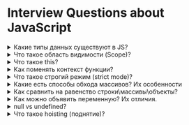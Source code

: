 # Interview Questions about JavaScript

<details>
<summary>Какие типы данных существуют в JS?</summary>
- Number
- String
- Boolean
- null
- undefined
- Bigint
- Object
- Symbol

```js
num = 101
str = "101"
boolean = true
n = null // ничего, пусто
undef = undefined // переменная после объявления, без инициализации
bigintNumber = 1322n // для больших чисел произвольной длины
obj = { name: "temka" }
symb = new Symbol("some string; я возвращаю уникальную ссылку")
```

</details>

<details>
<summary>
Что такое область видимости (Scope)?
</summary>

Место в программе, синтаксически ограниченное скобочками `{ ...some code... }` И ОБЯЗАТЕЛЬНО имеющий объявленные переменные внутри себя

Если без объявлений, то это просто block

Виды scope'ов (видимостей):

-   Global scoped
-   Function scoped
-   Block scoped

</details>

<details>
<summary>Что такое this?</summary>

ключевое слово котороые ссылается на контекст вызова\
который выполняет или вызывает функцию\
в глобальной обласи видимости

-   в браузере this = window
-   в nodejs this = globalThis

```js
const user = {
	age: 1000,
	getAgeDeclaration() {
		return this.age
	},
	getAgeExpression: () => {
		return this.age
	},
}

console.log(user.getAgeDeclaration()) // 1000
console.log(user.getAgeExpression()) // undefined
```

В пределах функции значение this зависит от того, каким образом вызвана функция:

-   Простой вызов - В этом случае значение this не устанавливается вызовом. Так как этот код написан не в строгом режиме, значением this всегда должен быть объект, по умолчанию - глобальный объект. В строгом режиме, значение this остается тем значением, которое было установлено в контексте исполнения. Если такое значение не определено, оно остается undefined. Для того что бы передать значение this от одного контекста другому необходимо использовать call или apply

-   В стрелочных функциях, this привязан к окружению, в котором была создана функция. В глобальной области видимости, this будет указывать на глобальный объект.

-   Когда функция вызывается как метод объекта, используемое в этой функции ключевое слово this принимает значение объекта, по отношению к которому вызван метод.

</details>

<details>
<summary>Как поменять контекст функции?</summary>

bind, call (rest), apply(array)

bind\
bind не вызывает функцию. Он только возвращает «обёртку», которую мы можем вызвать позже, и которая передаст вызов в исходную функцию, с привязанным контекстом.

```js
function checkAge(a, b) {
	console.log(this) // { name: 'teenager', age: 15 }
	return a <= this.age && this.age <= b
}
const obj = { name: "teenager", age: 15 }
const objAgeChecker = checkAge.bind(obj, 15, 15)
console.log(objAgeChecker()) // true
```

call\
call сразу вызывает функцию, первый аргумент call становится её this, а остальные передаются «как есть». Вызов func.call(context, a, b...) – то же, что обычный вызов func(a, b...), но с явно указанным this(=context)

```js
function checkAge(a, b) {
	console.log(this) // { name: 'teenager', age: 15 }
	return a <= this.age && this.age <= b
}
const obj = { name: "teenager", age: 15 }
console.log(checkAge.call(obj, 15, 15)) // true
```

apply\
отличается от call тем, что принимает аргументы в виде массива

```js
function checkAge(a, b) {
	console.log(this) // { name: 'teenager', age: 15 }
	return a <= this.age && this.age <= b
}
const obj = { name: "teenager", age: 15 }
console.log(checkAge.apply(obj, [15, 15])) // true
```

</details>

<details>
<summary>Что такое строгий режим (strict mode)?</summary>

дает ошибки там, где обычный js engine не выдает ошибки (а стоило бы)

3 варианта включения такого режима:

1.  at the top of file
    ```js
    "use-strict"
    ```
2.  inside function
    ```js
    function func() {
    	"use-strict"
    }
    ```
3.  by default inside ESM

    ```js
    function func() {}

    export default func
    ```

</details>

<details>
<summary>Какие есть способы обхода массивов? Их особенности</summary>

##### while() do{}

сначала проверятся условие, потом делается итерация

##### do() while{}

первая итерация будет в любом случае, проверятся условие для следующей итерации

##### for(startAction; condition; actionForEveryLoop)

обычный классический цикл for

##### for(const key in obj) - лучше для объектов

##### for(const item of array) - лучше для массивов

```js
Object.prototype.objCustom = function () {}
Array.prototype.arrCustom = function () {}

let iterable = [3, 5, 7]
iterable.foo = "hello"

for (let i in iterable) {
	console.log(i) // выведет 0, 1, 2, "foo", "arrCustom", "objCustom"
}

for (let i in iterable) {
	if (iterable.hasOwnProperty(i)) {
		console.log(i) // выведет 0, 1, 2, "foo"
	}
}

for (let i of iterable) {
	console.log(i) // выведет 3, 5, 7
}
```

##### .forEach

итерирует, ничего не возвращает, нельзя остановить через `break`, `return`, `continue`, неаккуратно каждый второй брать i+=2

##### .map

вернет массив с изначальными элементами, изменными согласно callback'у

##### .filter

вернет массив из начальных элементов, соответсвующих условию из callback'а

##### .reduce

вернет аккумулированное(накопленное) значение, проходя массив слева-направо

##### .reduceRight

Метод reduceRight() применяет функцию к аккумулятору и каждому значению массива (справа-налево), сводя его к одному значению.

</details>

<details>
<summary>Как сравнить на равенство строки\массивы\объекты?</summary>

-   == для чисел и строк
-   массивы поэлеметно
-   объекты рекурсивно (\_.isEqual из lodash)
-   == делает приведение типов (строка 5 === число 5)
-   === не делает приведение типов (строка 5 !== число 5)
</details>

<details>
<summary>Как можно объявить переменную? Их отличия.</summary>

```js
a = 5 // the same as var
var b = 10 // function scoped, hoisted, but undefined till initialization
let c = 20 // block scoped,
const d = 35 // block scoped constant, immutable
const obj = { age: 20 }
obj.age = 30 // no errors
```

</details>

<details>
<summary>null vs undefined?</summary>

null:

-   можем ставить только сами
-   явное задание отсутсвующие значение

undefined:

-   присваевается переменной после объявления, если конкретного присвоения не было
-   функция которая ничего не возращает явно
-   несуществующее свойство функции
</details>

<details>
<summary>Что такое hoisting (поднятие)?</summary>

Hoisiting = Процесс, происходящий во 2-ой (из 3-ёх) фазе компиляции (Parsing + creating AST)\
авто-регистрация имён и присвоение им значений, как только программа "входит" в scope

`var` хоистится со значением undefined вплоть до своего declaration
`function` declaration хоистится со значением ссылки на функцию в начале scope'а
`let` и `const` хоистится = авто-регистрируется, но не авто-инициализируется до своего declaration

</detials>

<details>
<summary>Отличие function declaration от function expression</summary>

declaration:

-   is hoisted (auto-registered + auto-inited function reference)

expression:

-   not hoisted = available only after initialization (auto-registered but not auto-inited till declaration line)

</details>

<details>
<summary>Отличие arrow функций от функци через function</summary>

arrow:

-   нельзя использовать arguments
-   синтаксис
-   нет своего this, this берется снаружи
-   не могут быть вызваны с помощью new

</details>

<details>
<summary>Что такое замыкание?</summary>

это возможность использовать в функции переменные, объявленные в родительских scop'ах

это функция вместе со всеми внешними переменными, которые ей доступны

это комбинация функции и лексического окружения, в котором эта функция была объявлена. Это окружение состоит из произвольного количества локальных переменных, которые были в области действия функции во время создания замыкания.

</details>

<details>
<summary>Что такое шаблонные литералы? Для чего нужны</summary>

обратыне кавычки внутри которых пишут текст = ``

-   позволяют удобно конкатанировать переменные через конструкцию ${} вместо 'text' + 'other text'
-   позволяют делать переносы строк

</details>

<details>
<summary>Что такое Set, Map? для чего предназначены</summary>
Map - коллекция вида ключ:значение как и Object\
Map однако позволяет использовать ключи любого типа, а не только string\

```js
let map = new Map()

map.set("1", "str1") // ключ-строка
map.set(1, "num1") // число
map.set(true, "bool1") // булевое значение

// в обычном объекте это было бы одно и то же,
// map сохраняет тип ключа
alert(map.get(1)) // 'num1'
alert(map.get("1")) // 'str1'

alert(map.size) // 3
```

Set - коллекция, где каждое из значений может появляться только 1 раз

```js
let set = new Set()

let vasya = { name: "Вася" }
let petya = { name: "Петя" }
let dasha = { name: "Даша" }

// посещения, некоторые пользователи заходят много раз
set.add(vasya)
set.add(petya)
set.add(dasha)
set.add(vasya)
set.add(petya)

// set сохраняет только уникальные значения
alert(set.size) // 3

set.forEach((user) => alert(user.name)) // Вася, Петя, Даша
```

</details>

<details>
<summary>Что такое WeakSet, WeakMap? для чего предназначены</summary>

WeakSet – особый вид Set, не препятствующий сборщику мусора удалять свои элементы. То же самое – WeakMap для Map. То есть, если некий объект присутствует только в WeakSet/WeakMap – он удаляется из памяти. Это нужно для тех ситуаций, когда основное место для хранения и использования объектов находится где-то в другом месте кода, а здесь мы хотим хранить для них «вспомогательные» данные, существующие лишь пока жив объект. Например, у нас есть элементы на странице или, к примеру, пользователи, и мы хотим хранить для них вспомогательную информацию, например обработчики событий или просто данные, но действительные лишь пока объект, к которому они относятся, существует. Если поместить такие данные в WeakMap, а объект сделать ключом, то они будут автоматически удалены из памяти, когда удалится элемент. Например:

```js
let activeUsers = [{ name: "Вася" }, { name: "Петя" }, { name: "Маша" }]

// вспомогательная информация о них,
// которая напрямую не входит в объект юзера,
// и потому хранится отдельно
let weakMap = new WeakMap()

weakMap.set(activeUsers[0], 1)
weakMap.set(activeUsers[1], 2)
weakMap.set(activeUsers[2], 3)
weakMap.set("Katya", 4) //Будет ошибка TypeError: "Katya" is not a non-null object

alert(weakMap.get(activeUsers[0])) // 1

activeUsers.splice(0, 1) // Вася более не активный пользователь

// weakMap теперь содержит только 2 элемента

activeUsers.splice(0, 1) // Петя более не активный пользователь

// weakMap теперь содержит только 1 элемент
```

</details>

<details>
<summary>Как определить наличие поля в объекте?</summary>

```js
const obj = {
	a: 5,
	b: "text",
}

console.log(obj.hasOwnProperty("a")) // true only if object, not in proto
console.log("b" in obj) // true even if in protoype
```

</details>

<details>
<summary>Как создать объект?</summary>

С помощью литеральной нотации

```js
const myObj = {
	a: 5,
	b: "text",
}
```

С помощью функций

```js
function User(name, surname) {
	this.name = name
	this.surname = surname
}
const user = new User("Bob", "Dillinger")
console.log(user) // User {name: "Bob", surname: "Dillinger}
// class alike
```

С помощью класса

```js
class User {
	constructor(name, surname) {
		this.name = name
		this.surname = surname
	}
}
const user = new User("Bob", "Dillinger")
console.log(user) // User {name: "Bob", surname: "Dillinger}
// class instance
```

</details>

<details>
<summary>Какие значения falsy (ложные)?</summary>

-   null
-   undefined
-   0
-   ''
-   false
-   NaN
-   BigInt(0)

!!!!Truthy!!!!:

-   {}

</details>

<details>

<summary>Зачем нужны операторы spread, rest?</summary>

spread - чтбы разворачивать массивы и объекты\
rest - принимает в себя все аргументы, невошедшие в параметры функции

</details>

<details>
<summary>Что такое деструктуризация?</summary>

синтаксис, который позволяет распаковать массив или объект в кучу переменных

```js
const arr = ["first", "second"]
const [first, second] = arr

const obj = { name: "first", age: "30" }
const { name, age } = obj
```

</details>

<details>
<summary>Какие объекты не serialazable в JS?</summary>
- function
- class instances
- map, weakmap
- set, weakset
- symbols
- promise
- ?bigint maybe?

</details>

<details>
<summary>Как копировать объект, избегая ссылочной зависимости? </summary>

```js
const shallowCopy = Object.assign({}, obj)
const shallowCopy2 = structuredClone(obj)

// only if obj is serializable
const deepCopy = JSON.parse(JSON.stringify(obj))

// lodash method
const deepCopy = _.deepClone(obj)
```

</details>

<details>
<summary>Какие есть способы рабоыт с асинхронным кодом?</summary>

-   callback функция - передается в асинхронную функцию и вызывается внутрии неё, когда та посчитает нужным (скорее в конце своего выполнения)
-   Promise
-   async\await сахар над Promise
</details>

<details>
<summary>Что такое Promise</summary>

специальный объект, предназначенный для работы с асинхронным кодом\
принимает в себя в качесте аргумента функцию из аргументов в две callback функции = resolve, reject, которые следует вызвать для завершении работы функции и передачи значения

Promise возвращает

```js
{
    value: ...,
    status: 'fulfilled' // или 'rejected' или 'pending'
}
```

Вначале status = pending («ожидание»), затем – одно из: fulfilled («выполнено успешно») или rejected («выполнено с ошибкой»).

```js
// Создаётся объект promise
let promise = new Promise((resolve, reject) => {
	setTimeout(() => {
		// переведёт промис в состояние fulfilled с результатом "result"
		resolve("result")
	}, 1000)
})

// promise.then навешивает обработчики на успешный результат или ошибку
promise.then(
	(result) => {
		// первая функция-обработчик - запустится при вызове resolve
		alert("Fulfilled: " + result) // result - аргумент resolve
	},
	(error) => {
		// вторая функция - запустится при вызове reject
		alert("Rejected: " + error) // error - аргумент reject
	}
)
```

</details>

<details>
<summary>Зачем нужны Promise. Как использовать async\await.</summary>

Решают проблему глубокой вложенности (callback hell)\

async\await = синтаксический сахар для promise

async функция всегда вернет Promise

</details>

<details>
<summary>Зачем нудны Promise. all,allSettled, race</summary>

-   all ждет выполнения всех, но остановится и вернет ошибку если такая вознкнет
-   allSettled ждет выполнения всех, даже если возникла ошибка
-   race ждет выполнения первого промиса, возвращает его результат

```js
{
    value: ...,
    status: 'fulfilled' // или 'rejected' или 'pending'
}
```

</details>

<details>
<summary>Что такое EventPropagation?</summary>

"Распостранение События" по-русски

Событие, совершенное в ребенке, заставляет совершится такое же событие в родителе

Происходит в 3 фазы:

1. Capture Phase = Фаза захвата (от window до элемента)
2. Target Phase (внутри целевого элемента)
3. Bubbling Phase = Фаза всплытия (от элемента до window)

1 шаг затрагивает всех предков целевого элемента

</details>
<details>
<summary>Что такое Event Delegation?</summary>

"Делегирование События" по-русски

Приём в разработке, позволяющий оптимизровать исполнение событий

Вместо добавления однотипного события к каждому (например, из сотен) детей\
Событие добавляется только к родителю

Отслеживание задетого ребёнка делают через e.target

</details>

<details>
<summary>для чего нужны e.preventDefault(), e.stopPropagation() </summary>

e.preventDefault - функция для предотвращения выполнения дефолтных реакций\действий бразуера по умолчанию на событие e

e.stopPropagation - функция для предотвращения всплытия (bubbling) события вверх по дереву ДОМ, т.е. чтобы родитель не узнал о событиях ребенка

</details>

<details>
<summary>Как отслеживать и обрабатывать ошибки в js?</summary>

с помощью блока try-catch

```jsx
try {
	// code where error may be thrown
} catch (err) {
	// code which will run if error is thrown
} finally {
	// code which will run in any case
}
```

</details>

<details>
<summary>Что такое Higher Order Functions?</summary>

-   Функция которая возращает другую функцию
-   Функция которая принимает другую функцию в качестве аргумента

for ex:

-   map
-   filter
-   forEach
-   reduce

</details>

<details>
<summary>Что такое чистая Pure функция?</summary>

-   Не имеет побочных эффектов
    -   Изменение в файловой системе
    -   HTTP запросы
    -   Изменение параметров
    -   Вывод на экран
-   Всегда возращает одинаковый результат при одинаковых аргументах (независимость от внешних состояний)

</details>

<details>
<summary>Что такое прототипное наследование?</summary>
Все функции, классы, объекты, массивы = объекты на самом деле

Они наследуют поля от базовых объектов

</details>

<details>
<summary>Что такое статический метод класса (static)?</summary>
Ключевое слово static используется в классах для определения статичных методов. Статичные методы функции, принадлежащие объекту класса, но не доступные другим объектам того же класса.

```js
class Repo {
	static getName() {
		return "Repo name is modern-js-cheatsheet"
	}
}

// нам не нужно создавать объект класса Repo
console.log(Repo.getName()) // "Repo name is modern-js-cheatsheet"

let r = new Repo()
console.log(r.getName()) // необработанная ошибка TypeError: r.getName не является функцией
```

Cтатические методы вызываются через имя класса. Вызывать статические методы через имя объекта запрещено. Статические методы часто используются для создания вспомогательных функций приложения.

</details>
